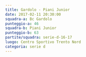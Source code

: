 ```yaml
---
title: Gardolo - Piani Junior
date: 2017-02-11 20:30:00
squadra-a: Bc Gardolo
punteggio-a: 46
squadra-b: Piani Junior
punteggio-b: 63
partite/squadra: serie-d-16-17
luogo: Centro Sportivo Trento Nord
categoria: serie d
---
```


